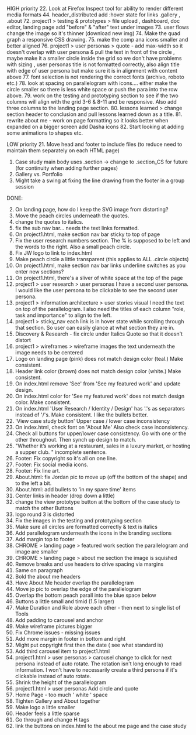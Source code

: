 HIGH priority
22. Look at Firefox Inspect tool for ability to render different media formats
44. header_distributed add :hover state for links .gallery , .about
72. project1 > testing & prototypes > file upload , dashboard, doc editor,     landing page
    add "before" & "after" text under images
73. user flows change the image so it's thinner (download new img)
74. Make the quad graph a responsive CSS drawing.
75. make the comp ana icons smaller and better aligned
76. project1 > user personas > quote - add max-width so it doesn't overlap with user persona & pull the text in front of the circle , maybe make it a smaller circle inside the grid so we don't have problems with sizing , user personas title is not formatted correctly, also align title with edge of user persona but make sure it is in alignment with content above
77. font selection is not rendering the correct fonts (archivo, roboto etc.)
78. look at spacing on parallelogram with icons.... either make the circle smaller so there is less white space or push the para into the row above.
79. work on the testing and prototyping section to see if the two columns will align with the grid 3-6 & 8-11 and be responsive. Also add three columns to the landing page section.
80. lessons learned > change section header to conclusion and pull lessons learned down as a title.
81. rewrite about me - work on page formatting so it looks better when expanded on a bigger screen add Dasha icons
82. Start looking at adding some animations to shapes etc.

LOW priority
21. Move head and footer to include files (to reduce need to maintain them separately on each HTML page)
1. Case study main body uses .section -> change to .section_CS for future (for continuity when adding further pages)
47. Gallery vs. Portfolio
49. Might take a swing at fixing the line drawing from the footer in a group session





DONE:

2. On landing page, how do I keep the SVG image from distorting?
3. Move the peach circles underneath the quotes.
4. change the quotes to italics.
5. fix the sub nav bar... needs the text links formatted.
6. On project1.html, make section nav bar sticky to top of page
9. Fix the user research numbers section. The % is supposed to be left and the words to the right. Also a small peach circle.
10. Fix JW logo to link to index.html
11. Make peach circle a little transparent (this applies to ALL .circle objects)
12. On project1.html, make section nav bar links underline switches as you enter new sections?
13. On project1.html, there's a sliver of white space at the top of the page
14. project1 > user research > user personas
    I have a second user persona. I would like the user persona to be clickable to see the second user persona.
15. project1 > information architecture > user stories visual
    I need the text on top of the parallelogram. I also need the titles of each column "role, task and importance" to align to the left.
15. project1 > sticky_nav
      each link is in hover state while scrolling through that section. So user can easily glance at what section they are in.
16. Discovery & Research - fix circle under Italics Quote so that it doesn't distort
17. project1 > wireframes > wireframe images
      the text underneath the image needs to be centered
23. Logo on landing page (pink) does not match design color (teal.) Make consistent.
24. Header link color (brown) does not match design color (white.) Make consistent.
25. On index.html remove 'See' from 'See my featured work' and update design.
26. On index.html color for 'See my featured work' does not match design color. Make consistent.
27. On index.html 'User Research / Identity / Design' has '.'s as separators instead of '/'s. Make consistent.  I like the bullets better.
28. 'View case study button'  Upper case / lower case inconsistency
29. On index.html, check font on 'About Me' Also check case inconsistency.
30. Check all buttons for upper/lower case consistency.  Go with one or the other throughout.  Then synch up design to match.
31. "Whether it’s working at a restaurant, sales in a luxury market, or hosting a supper club. " incomplete sentence.
33. Footer: Fix copyright so it's all on one line.
34. Footer: Fix social media icons.
35. Footer: Fix line art.
36. About.html: fix Jordan pic to move up (off the bottom of the shape) and to the left a bit.
37. About.html: add bullets to 'in my spare time' items
40. Center links in header (drop down a little)
51. change the view prototype button at the bottom of the case study to match the other Buttons
49. logo round 3 is distorted
50. Fix the images in the testing and prototyping section
47. Make sure all circles are formatted correctly & text is italics
48. Add parallelogram underneath the icons in the branding sections
54. Add margin top to footer
42. CHROME > landing page > featured work section
      the parallelogram and image are smaller
43. CHROME > landing page > about me section
      the image is squished
52. Remove breaks and use headers to drive spacing via margins
53. Same on paragraph
55. Bold the about me headers
56. Have About Me header overlap the parallelogram
57. Move jo pic to overlap the edge of the parallelogram
60. Overlap the bottom peach parall into the blue space below
62. Buttons a little small and timid (1.5 larger)
64. Make Duration and Role above each other - then next to single list of Tools
65. Add padding to carousel and anchor
66. Make wireframe pictures bigger
48. Fix Chrome issues - missing issues
70. Add more margin in footer in bottom and right
50. Might put copyright first then the date ( see what standard is)
20. Add third carousel item to project1.html
45. project1.html > user personas > carousel
    change to click for next persona instead of auto rotate. The rotation isn't long enough to read information. I won't have to necessarily create a third persona if it's clickable instead of auto rotate.
58. Shrink the height of the parallelogram
46. project1.html > user personas
    Add circle and quote
51. Home Page - too much ' white ' space
59. Tighten Gallery and About together
61. Make logo a little smaller
63. Header feels a little sparse
71. Go through and change H tags
41. link the buttons on index.html to the about me page and the case study
